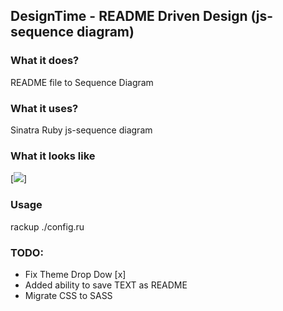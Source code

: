## DesignTime - README Driven Design (js-sequence diagram)

### What it does?
README file to Sequence Diagram

### What it uses?
Sinatra
Ruby
js-sequence diagram

### What it looks like
[<img src="https://github.com/daneb/DesignTime/tree/master/public/images/sample.png">]

### Usage
rackup ./config.ru

### TODO:
* Fix Theme Drop Dow  [x]
* Added ability to save TEXT as README  
* Migrate CSS to SASS
